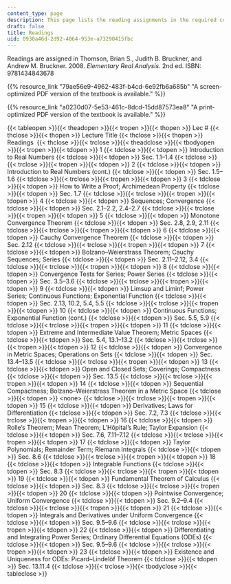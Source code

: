 ```yaml
---
content_type: page
description: This page lists the reading assignments in the required course textbook.
draft: false
title: Readings
uid: 0930a46d-2d92-4064-953e-a73290415fbc
---
```

Readings are assigned in Thomson, Brian S., Judith B. Bruckner, and Andrew M. Bruckner. 2008. *Elementary Real Analysis*. 2nd ed. ISBN: 9781434843678

{{% resource_link "79ae56e9-4962-483f-b4cd-6e92fb6a685b" "A screen-optimized PDF version of the textbook is available." %}}         

{{% resource_link "a0230d07-5e53-461c-8dcd-15dd87573ea8" "A print-optimized PDF version of the textbook is available." %}}                      

{{< tableopen >}}{{< theadopen >}}{{< tropen >}}{{< thopen >}}
Lec #
{{< thclose >}}{{< thopen >}}
Lecture Title
{{< thclose >}}{{< thopen >}}
Readings 
{{< thclose >}}{{< trclose >}}{{< theadclose >}}{{< tbodyopen >}}{{< tropen >}}{{< tdopen >}}
1
{{< tdclose >}}{{< tdopen >}}
Introduction to Real Numbers
{{< tdclose >}}{{< tdopen >}}
Sec. 1.1–1.4
{{< tdclose >}}{{< trclose >}}{{< tropen >}}{{< tdopen >}}
2
{{< tdclose >}}{{< tdopen >}}
Introduction to Real Numbers (cont.)
{{< tdclose >}}{{< tdopen >}}
Sec. 1.5–1.6
{{< tdclose >}}{{< trclose >}}{{< tropen >}}{{< tdopen >}}
3
{{< tdclose >}}{{< tdopen >}}
How to Write a Proof; Archimedean Property
{{< tdclose >}}{{< tdopen >}}
Sec. 1.7
{{< tdclose >}}{{< trclose >}}{{< tropen >}}{{< tdopen >}}
4
{{< tdclose >}}{{< tdopen >}}
Sequences; Convergence
{{< tdclose >}}{{< tdopen >}}
Sec. 2.1–2.2, 2.4–2.7
{{< tdclose >}}{{< trclose >}}{{< tropen >}}{{< tdopen >}}
5
{{< tdclose >}}{{< tdopen >}}
Monotone Convergence Theorem
{{< tdclose >}}{{< tdopen >}}
Sec. 2.8, 2.9, 2.11
{{< tdclose >}}{{< trclose >}}{{< tropen >}}{{< tdopen >}}
6
{{< tdclose >}}{{< tdopen >}}
Cauchy Convergence Theorem
{{< tdclose >}}{{< tdopen >}}
Sec. 2.12
{{< tdclose >}}{{< trclose >}}{{< tropen >}}{{< tdopen >}}
7
{{< tdclose >}}{{< tdopen >}}
Bolzano–Weierstrass Theorem; Cauchy Sequences; Series
{{< tdclose >}}{{< tdopen >}}
Sec. 2.11–2.12, 3.4
{{< tdclose >}}{{< trclose >}}{{< tropen >}}{{< tdopen >}}
8
{{< tdclose >}}{{< tdopen >}}
Convergence Tests for Series; Power Series
{{< tdclose >}}{{< tdopen >}}
Sec. 3.5–3.6
{{< tdclose >}}{{< trclose >}}{{< tropen >}}{{< tdopen >}}
9
{{< tdclose >}}{{< tdopen >}}
Limsup and Liminf; Power Series; Continuous Functions; Exponential Function
{{< tdclose >}}{{< tdopen >}}
Sec. 2.13, 10.2, 5.4, 5.5
{{< tdclose >}}{{< trclose >}}{{< tropen >}}{{< tdopen >}}
10
{{< tdclose >}}{{< tdopen >}}
Continuous Functions; Exponential Function (cont.)
{{< tdclose >}}{{< tdopen >}}
Sec. 5.5, 5.9
{{< tdclose >}}{{< trclose >}}{{< tropen >}}{{< tdopen >}}
11
{{< tdclose >}}{{< tdopen >}}
Extreme and Intermediate Value Theorem; Metric Spaces
{{< tdclose >}}{{< tdopen >}}
Sec. 5.4, 13.1–13.2
{{< tdclose >}}{{< trclose >}}{{< tropen >}}{{< tdopen >}}
12
{{< tdclose >}}{{< tdopen >}}
Convergence in Metric Spaces; Operations on Sets
{{< tdclose >}}{{< tdopen >}}
Sec. 13.4–13.5
{{< tdclose >}}{{< trclose >}}{{< tropen >}}{{< tdopen >}}
13
{{< tdclose >}}{{< tdopen >}}
Open and Closed Sets; Coverings; Compactness
{{< tdclose >}}{{< tdopen >}}
Sec. 13.5
{{< tdclose >}}{{< trclose >}}{{< tropen >}}{{< tdopen >}}
14
{{< tdclose >}}{{< tdopen >}}
Sequential Compactness; Bolzano–Weierstrass Theorem in a Metric Space
{{< tdclose >}}{{< tdopen >}}
\<none>
{{< tdclose >}}{{< trclose >}}{{< tropen >}}{{< tdopen >}}
15
{{< tdclose >}}{{< tdopen >}}
Derivatives; Laws for Differentiation
{{< tdclose >}}{{< tdopen >}}
Sec. 7.2, 7.3
{{< tdclose >}}{{< trclose >}}{{< tropen >}}{{< tdopen >}}
16
{{< tdclose >}}{{< tdopen >}}
Rolle’s Theorem; Mean Theorem; L’Hôpital’s Rule; Taylor Expansion
{{< tdclose >}}{{< tdopen >}}
Sec. 7.6, 7.11–7.12
{{< tdclose >}}{{< trclose >}}{{< tropen >}}{{< tdopen >}}
17
{{< tdclose >}}{{< tdopen >}}
Taylor Polynomials; Remainder Term; Riemann Integrals
{{< tdclose >}}{{< tdopen >}}
Sec. 8.6
{{< tdclose >}}{{< trclose >}}{{< tropen >}}{{< tdopen >}}
18
{{< tdclose >}}{{< tdopen >}}
Integrable Functions
{{< tdclose >}}{{< tdopen >}}
Sec. 8.3
{{< tdclose >}}{{< trclose >}}{{< tropen >}}{{< tdopen >}}
19
{{< tdclose >}}{{< tdopen >}}
Fundamental Theorem of Calculus
{{< tdclose >}}{{< tdopen >}}
Sec. 8.3
{{< tdclose >}}{{< trclose >}}{{< tropen >}}{{< tdopen >}}
20
{{< tdclose >}}{{< tdopen >}}
Pointwise Convergence; Uniform Convergence
{{< tdclose >}}{{< tdopen >}}
Sec. 9.2–9.4
{{< tdclose >}}{{< trclose >}}{{< tropen >}}{{< tdopen >}}
21
{{< tdclose >}}{{< tdopen >}}
Integrals and Derivatives under Uniform Convergence
{{< tdclose >}}{{< tdopen >}}
Sec. 9.5–9.6
{{< tdclose >}}{{< trclose >}}{{< tropen >}}{{< tdopen >}}
22
{{< tdclose >}}{{< tdopen >}}
Differentiating and Integrating Power Series; Ordinary Differential Equations (ODEs)
{{< tdclose >}}{{< tdopen >}}
Sec. 9.5–9.6
{{< tdclose >}}{{< trclose >}}{{< tropen >}}{{< tdopen >}}
23
{{< tdclose >}}{{< tdopen >}}
Existence and Uniqueness for ODEs: Picard–Lindelöf Theorem
{{< tdclose >}}{{< tdopen >}}
Sec. 13.11.4
{{< tdclose >}}{{< trclose >}}{{< tbodyclose >}}{{< tableclose >}}
